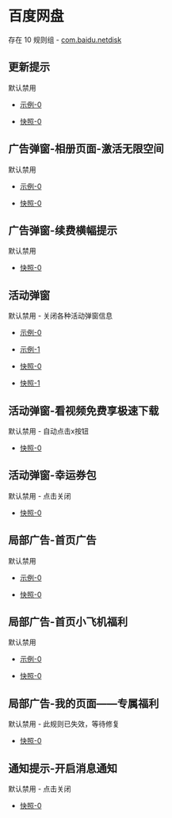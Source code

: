 # 百度网盘

存在 10 规则组 - [com.baidu.netdisk](/src/apps/com.baidu.netdisk.ts)

## 更新提示

默认禁用

- [示例-0](https://m.gkd.li/110102406/00f33325-bd53-4526-8c6f-f6b81212011a)

- [快照-0](https://i.gkd.li/import/12863984)

## 广告弹窗-相册页面-激活无限空间

默认禁用

- [示例-0](https://m.gkd.li/110102406/5d65727d-822f-458a-b21d-8f185116ee4b)

- [快照-0](https://i.gkd.li/import/12648987)

## 广告弹窗-续费横幅提示

默认禁用

- [快照-0](https://i.gkd.li/import/12924036)

## 活动弹窗

默认禁用 - 关闭各种活动弹窗信息

- [示例-0](https://m.gkd.li/110102406/b3b6e31e-65a9-4e8f-ba7a-e71c81c991b4)
- [示例-1](https://m.gkd.li/110102406/7a0c9a76-e000-4937-8cf8-8e5d495a3107)

- [快照-0](https://i.gkd.li/import/12642505)
- [快照-1](https://i.gkd.li/import/12923937)

## 活动弹窗-看视频免费享极速下载

默认禁用 - 自动点击x按钮

- [快照-0](https://i.gkd.li/import/12783106)

## 活动弹窗-幸运券包

默认禁用 - 点击关闭

- [快照-0](https://i.gkd.li/import/13806852)

## 局部广告-首页广告

默认禁用

- [示例-0](https://m.gkd.li/110102406/4116b682-391b-4c80-a208-0c44240462b7)

- [快照-0](https://i.gkd.li/import/12706544)

## 局部广告-首页小飞机福利

默认禁用

- [示例-0](https://m.gkd.li/110102406/4116b682-391b-4c80-a208-0c44240462b7)

- [快照-0](https://i.gkd.li/import/12706544)

## 局部广告-我的页面——专属福利

默认禁用 - 此规则已失效，等待修复

- [快照-0](https://i.gkd.li/import/12706549)

## 通知提示-开启消息通知

默认禁用 - 点击关闭

- [快照-0](https://i.gkd.li/import/12923936)
